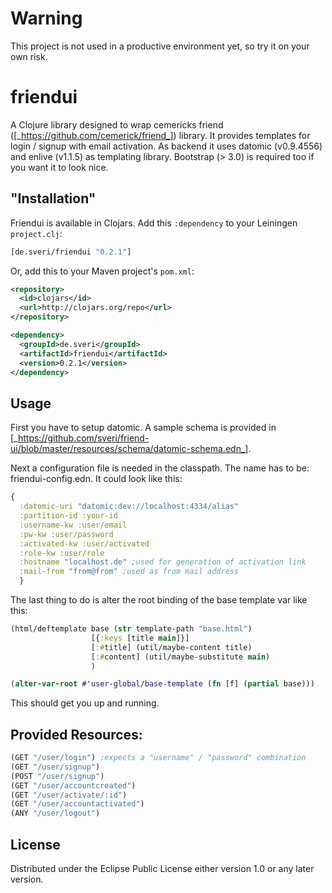 # Warning
This project is not used in a productive environment yet, so try it on your own risk.

# friendui

A Clojure library designed to wrap cemericks friend ([_https://github.com/cemerick/friend_]) library.
It provides templates for login / signup with email activation.
As backend it uses datomic (v0.9.4556) and enlive (v1.1.5) as templating library. 
Bootstrap (> 3.0) is required too if you want it to look nice.

## "Installation"

Friendui is available in Clojars. Add this `:dependency` to your Leiningen
`project.clj`:

```clojure
[de.sveri/friendui "0.2.1"]
```

Or, add this to your Maven project's `pom.xml`:

```xml
<repository>
  <id>clojars</id>
  <url>http://clojars.org/repo</url>
</repository>

<dependency>
  <groupId>de.sveri</groupId>
  <artifactId>friendui</artifactId>
  <version>0.2.1</version>
</dependency>
```

## Usage

First you have to setup datomic. A sample schema is provided in [_https://github.com/sveri/friend-ui/blob/master/resources/schema/datomic-schema.edn_].

Next a configuration file is needed in the classpath. The name has to be: friendui-config.edn.
It could look like this:

```clojure
{
  :datomic-uri "datomic:dev://localhost:4334/alias"
  :partition-id :your-id
  :username-kw :user/email
  :pw-kw :user/password
  :activated-kw :user/activated
  :role-kw :user/role
  :hostname "localhost.de" ;used for generation of activation link
  :mail-from "from@from" ;used as from mail address
  }
```

The last thing to do is alter the root binding of the base template var like this:

```clojure
(html/deftemplate base (str template-path "base.html")
                  [{:keys [title main]}]
                  [:#title] (util/maybe-content title)
                  [:#content] (util/maybe-substitute main)
                  )

(alter-var-root #'user-global/base-template (fn [f] (partial base)))
```

This should get you up and running.

## Provided Resources:

```clojure
(GET "/user/login") ;expects a "username" / "password" combination
(GET "/user/signup")
(POST "/user/signup")
(GET "/user/accountcreated")
(GET "/user/activate/:id")
(GET "/user/accountactivated")
(ANY "/user/logout")
```

## License

Distributed under the Eclipse Public License either version 1.0 or any later version.
